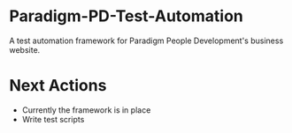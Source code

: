# Paradigm-PD-Test-Automation
A test automation framework for Paradigm People Development's business website.

# Next Actions
- Currently the framework is in place
- Write test scripts
